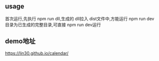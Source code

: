 ## usage
首次运行,先执行 npm run dll,生成的 dll拉入 dist文件中,方能运行 npm run dev
目录为已生成的完整目录,可直接 npm run dev运行

## demo地址
https://lin30.github.io/calendar/
